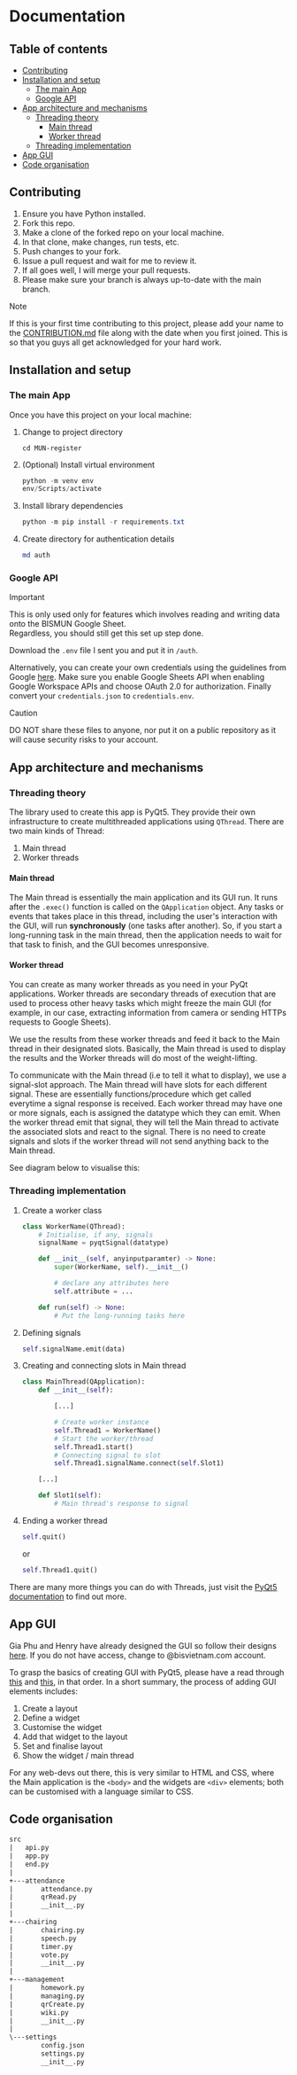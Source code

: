 # Documentation <!-- omit from toc -->

## Table of contents <!-- omit from toc -->

- [Contributing](#contributing)
- [Installation and setup](#installation-and-setup)
  - [The main App](#the-main-app)
  - [Google API](#google-api)
- [App architecture and mechanisms](#app-architecture-and-mechanisms)
  - [Threading theory](#threading-theory)
    - [Main thread](#main-thread)
    - [Worker thread](#worker-thread)
  - [Threading implementation](#threading-implementation)
- [App GUI](#app-gui)
- [Code organisation](#code-organisation)

## Contributing

1. Ensure you have Python installed.
2. Fork this repo.
3. Make a clone of the forked repo on your local machine.
4. In that clone, make changes, run tests, etc.
5. Push changes to your fork.
6. Issue a pull request and wait for me to review it.
7. If all goes well, I will merge your pull requests.
8. Please make sure your branch is always up-to-date with the main branch.

> [!NOTE]
> If this is your first time contributing to this project, please add your name to the [CONTRIBUTION.md](CONTRIBUTORS.md) file along with the date when you first joined. This is so that you guys all get acknowledged for your hard work.

## Installation and setup

### The main App

Once you have this project on your local machine:

1. Change to project directory  

    ```shell
    cd MUN-register
    ```

2. (Optional) Install virtual environment

    ```powershell
    python -m venv env
    env/Scripts/activate
    ```

3. Install library dependencies

    ```powershell
    python -m pip install -r requirements.txt
    ```

4. Create directory for authentication details
  
   ```powershell
   md auth
   ```

### Google API

> [!IMPORTANT]
> This is only used only for features which involves reading and writing data onto the BISMUN Google Sheet.  
> Regardless, you should still get this set up step done.

Download the `.env` file I sent you and put it in `/auth`.

Alternatively, you can create your own credentials using the guidelines from Google [here](https://developers.google.com/workspace/guides/get-started). Make sure you enable Google Sheets API when enabling Google Workspace APIs and choose OAuth 2.0 for authorization. Finally convert your `credentials.json` to `credentials.env`.

> [!CAUTION]
> DO NOT share these files to anyone, nor put it on a public repository as it will cause security risks to your account.

## App architecture and mechanisms

### Threading theory

The library used to create this app is PyQt5. They provide their own infrastructure to create multithreaded applications using `QThread`. There are two main kinds of Thread:

1. Main thread
2. Worker threads

#### Main thread

The Main thread is essentially the main application and its GUI run. It runs after the `.exec()` function is called on the `QApplication` object. Any tasks or events that takes place in this thread, including the user's interaction with the GUI, will run **synchronously** (one tasks after another). So, if you start a long-running task in the main thread, then the application needs to wait for that task to finish, and the GUI becomes unresponsive.

#### Worker thread

You can create as many worker threads as you need in your PyQt applications. Worker threads are secondary threads of execution that are used to process other heavy tasks which might freeze the main GUI (for example, in our case, extracting information from camera or sending HTTPs requests to Google Sheets).

We use the results from these worker threads and feed it back to the Main thread in their designated slots. Basically, the Main thread is used to display the results and the Worker threads will do most of the weight-lifting.

To communicate with the Main thread (i.e to tell it what to display), we use a signal-slot approach. The Main thread will have slots for each different signal. These are essentially functions/procedure which get called everytime a signal response is received. Each worker thread may have one or more signals, each is assigned the datatype which they can emit. When the worker thread emit that signal, they will tell the Main thread to activate the associated slots and react to the signal. There is no need to create signals and slots if the worker thread will not send anything back to the Main thread.

See diagram below to visualise this:

### Threading implementation

1. Create a worker class

    ```python
    class WorkerName(QThread):
        # Initialise, if any, signals
        signalName = pyqtSignal(datatype)

        def __init__(self, anyinputparamter) -> None:
            super(WorkerName, self).__init__()

            # declare any attributes here
            self.attribute = ... 

        def run(self) -> None:
            # Put the long-running tasks here
    ```

2. Defining signals

    ```python
    self.signalName.emit(data)
    ```

3. Creating and connecting slots in Main thread

    ```python
    class MainThread(QApplication):
        def __init__(self):

            [...]

            # Create worker instance
            self.Thread1 = WorkerName()
            # Start the worker/thread
            self.Thread1.start()
            # Connecting signal to slot
            self.Thread1.signalName.connect(self.Slot1)

        [...]

        def Slot1(self):
            # Main thread's response to signal
    ```

4. Ending a worker thread

    ```python
    self.quit()
    ```

    or

    ```python
    self.Thread1.quit()
    ```

There are many more things you can do with Threads, just visit the [PyQt5 documentation](https://doc.qt.io/qtforpython-5/) to find out more.

## App GUI

Gia Phu and Henry have already designed the GUI so follow their designs [here](https://docs.google.com/presentation/d/1qY5cqMBw-6FbdSAbfHJeYvB0jWfJhM9Rk-8UDwVV-hQ/edit#slide=id.g2c20d570521_0_10). If you do not have access, change to @bisvietnam.com account.

To grasp the basics of creating GUI with PyQt5, please have a read through [this](https://www.pythonguis.com/tutorials/pyqt-basic-widgets/) and [this](https://www.pythonguis.com/tutorials/pyqt-layouts/), in that order. In a short summary, the process of adding GUI elements includes:

1. Create a layout
2. Define a widget
3. Customise the widget
4. Add that widget to the layout
5. Set and finalise layout
6. Show the widget / main thread

For any web-devs out there, this is very similar to HTML and CSS, where the Main application is the `<body>` and the widgets are `<div>` elements; both can be customised with a language similar to CSS.

## Code organisation

```txt
src
|   api.py
|   app.py
|   end.py
|   
+---attendance
|       attendance.py
|       qrRead.py
|       __init__.py
|       
+---chairing
|       chairing.py
|       speech.py
|       timer.py
|       vote.py
|       __init__.py
|       
+---management
|       homework.py
|       managing.py
|       qrCreate.py
|       wiki.py
|       __init__.py
|       
\---settings
        config.json
        settings.py
        __init__.py
```
